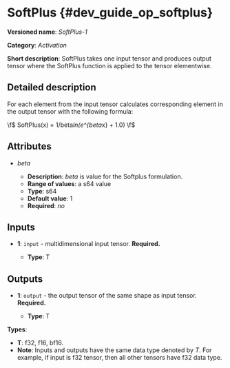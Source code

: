 # SoftPlus {#dev_guide_op_softplus}

**Versioned name**: *SoftPlus-1*

**Category**: *Activation*

**Short description**: SoftPlus takes one input tensor and produces output
tensor where the SoftPlus function is applied to the tensor elementwise.

## Detailed description

For each element from the input tensor calculates corresponding element in the
output tensor with the following formula:

 \f$ SoftPlus(x) = 1/beta*ln(e^{beta*x} + 1.0) \f$

## Attributes

* *beta*

  * **Description**: *beta* is value for the Softplus formulation.
  * **Range of values**: a s64 value
  * **Type**: s64
  * **Default value**: 1
  * **Required**: *no*

## Inputs

* **1**:  ``input`` - multidimensional input tensor. **Required.**

  * **Type**: T

## Outputs

* **1**:  ``output`` - the output tensor of the same shape as input tensor.
  **Required.**

  * **Type**: T

**Types**:

* **T**: f32, f16, bf16.
* **Note**: Inputs and outputs have the same data type denoted by *T*. For
  example, if input is f32 tensor, then all other tensors have f32 data type.
